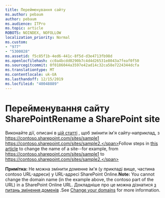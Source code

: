 ```yaml
---
title: Перейменування сайту
ms.author: pebaum
author: pebaum
ms.audience: ITPro
ms.topic: article
ROBOTS: NOINDEX, NOFOLLOW
localization_priority: Normal
ms.custom:
- "977"
- "5300028"
ms.assetid: f5c85f1b-4ed6-441c-8f5d-d3e4713fb98d
ms.openlocfilehash: cc0a4bcdd0290b7c4d4d26531e8043a7feaf0f50
ms.sourcegitcommit: 0f0186044a3597e42ad14c32ca58e7224344dcfa
ms.translationtype: MT
ms.contentlocale: uk-UA
ms.lasthandoff: 12/15/2019
ms.locfileid: "40048889"
---
```

# <a name="rename-a-sharepoint-site"></a><span data-ttu-id="340fd-102">Перейменування сайту SharePoint</span><span class="sxs-lookup"><span data-stu-id="340fd-102">Rename a SharePoint site</span></span>

<span data-ttu-id="340fd-103">Виконайте дії, описані в [цій статті](https://docs.microsoft.com/sharepoint/change-site-address) , щоб змінити ім'я сайту-наприклад, з https://contoso.sharepoint.com/sites/sample1 https://contoso.sharepoint.com/sites/sample2.</span><span class="sxs-lookup"><span data-stu-id="340fd-103">Follow steps in [this article](https://docs.microsoft.com/sharepoint/change-site-address) to change the name of a site--for example, from https://contoso.sharepoint.com/sites/sample1 to https://contoso.sharepoint.com/sites/sample2.</span></span>

<span data-ttu-id="340fd-104">**Примітка:** Не можна змінити доменне ім'я (у прикладі вище, частина contoso URL-адреси) у URL-адресі SharePoint Online.</span><span class="sxs-lookup"><span data-stu-id="340fd-104">**Note:** You cannot change the domain name (in the example above, the contoso part of the URL) in a SharePoint Online URL.</span></span> <span data-ttu-id="340fd-105">Докладніше про це можна дізнатися [з питань змінення доменів](https://go.microsoft.com/fwlink/?Linkid=2018696) .</span><span class="sxs-lookup"><span data-stu-id="340fd-105">See [Change your domains](https://go.microsoft.com/fwlink/?Linkid=2018696) for more information.</span></span>
  